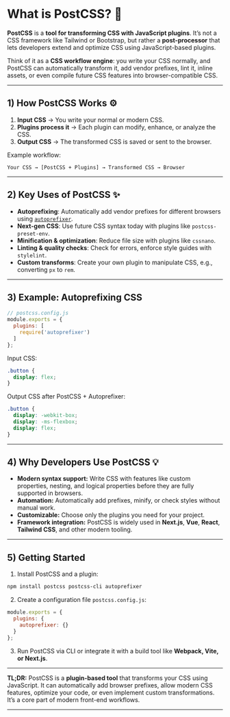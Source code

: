 
# What is **PostCSS**? 🌱

**PostCSS** is a **tool for transforming CSS with JavaScript plugins**. It’s not a CSS framework like Tailwind or Bootstrap, but rather a **post-processor** that lets developers extend and optimize CSS using JavaScript-based plugins.

Think of it as a **CSS workflow engine**: you write your CSS normally, and PostCSS can automatically transform it, add vendor prefixes, lint it, inline assets, or even compile future CSS features into browser-compatible CSS.

---

## 1) How PostCSS Works ⚙️

1. **Input CSS** → You write your normal or modern CSS.
2. **Plugins process it** → Each plugin can modify, enhance, or analyze the CSS.
3. **Output CSS** → The transformed CSS is saved or sent to the browser.

Example workflow:

```
Your CSS → [PostCSS + Plugins] → Transformed CSS → Browser
```

---

## 2) Key Uses of PostCSS ✨

* **Autoprefixing**: Automatically add vendor prefixes for different browsers using [`autoprefixer`](https://github.com/postcss/autoprefixer).
* **Next-gen CSS**: Use future CSS syntax today with plugins like `postcss-preset-env`.
* **Minification & optimization**: Reduce file size with plugins like `cssnano`.
* **Linting & quality checks**: Check for errors, enforce style guides with `stylelint`.
* **Custom transforms**: Create your own plugin to manipulate CSS, e.g., converting `px` to `rem`.

---

## 3) Example: Autoprefixing CSS

```js
// postcss.config.js
module.exports = {
  plugins: [
    require('autoprefixer')
  ]
};
```

Input CSS:

```css
.button {
  display: flex;
}
```

Output CSS after PostCSS + Autoprefixer:

```css
.button {
  display: -webkit-box;
  display: -ms-flexbox;
  display: flex;
}
```

---

## 4) Why Developers Use PostCSS 💡

* **Modern syntax support:** Write CSS with features like custom properties, nesting, and logical properties before they are fully supported in browsers.
* **Automation:** Automatically add prefixes, minify, or check styles without manual work.
* **Customizable:** Choose only the plugins you need for your project.
* **Framework integration:** PostCSS is widely used in **Next.js**, **Vue**, **React**, **Tailwind CSS**, and other modern tooling.

---

## 5) Getting Started

1. Install PostCSS and a plugin:

```bash
npm install postcss postcss-cli autoprefixer
```

2. Create a configuration file `postcss.config.js`:

```js
module.exports = {
  plugins: {
    autoprefixer: {}
  }
};
```

3. Run PostCSS via CLI or integrate it with a build tool like **Webpack, Vite, or Next.js**.

---

**TL;DR:** PostCSS is a **plugin-based tool** that transforms your CSS using JavaScript. It can automatically add browser prefixes, allow modern CSS features, optimize your code, or even implement custom transformations. It’s a core part of modern front-end workflows.

---